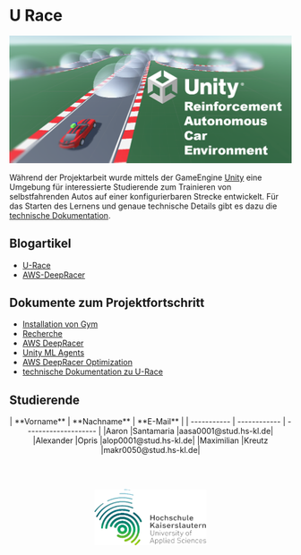 # U Race


<img src="./res/4_U_Race_Cover.png"/> 

Während der Projektarbeit wurde mittels der GameEngine [Unity](https://unity.com/) eine Umgebung für interessierte Studierende zum Trainieren von selbstfahrenden Autos auf einer konfigurierbaren Strecke entwickelt. 
Für das Starten des Lernens und genaue technische Details gibt es dazu die [technische Dokumentation](./docs/4_Unity_Environement_Documentation.md).

## Blogartikel

- [U-Race](https://www.youtube.com/watch?v=dQw4w9WgXcQ)
- [AWS-DeepRacer](https://www.youtube.com/watch?v=dQw4w9WgXcQ)

## Dokumente zum Projektfortschritt

- [Installation von Gym](./docs/0_Install_Gym.md)
- [Recherche](./docs/0_Research.md)
- [AWS DeepRacer](./docs/1_AWS_DeepRacer.md)
- [Unity ML Agents](./docs/2_Unity_ML_Agents.md)
- [AWS DeepRacer Optimization](./docs/3_AWS_DeepRacer_Optimization.md)
- [technische Dokumentation zu U-Race](./docs/4_Unity_Environement_Documentation.md)

## Studierende

<p align="center" width="100%">
| **Vorname** | **Nachname** | **E-Mail**           |
| ----------- | ------------ | -------------------- |
|Aaron        |Santamaria    |aasa0001@stud.hs-kl.de|
|Alexander    |Opris         |alop0001@stud.hs-kl.de|
|Maximilian   |Kreutz        |makr0050@stud.hs-kl.de|
</p>

<br>
<br>
<p align="center" width="100%">
    <a href="https://www.hs-kl.de/">
        <img align="middle"
            src="./res/4_Logo.png"
            width="200px" 
            height="100"/>
    </a>
</p>

